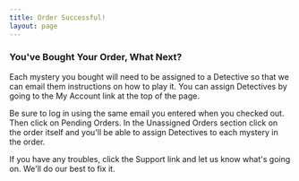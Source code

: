 ```yaml
---
title: Order Successful!
layout: page 
---
```

### You've Bought Your Order, What Next?

Each mystery you bought will need to be assigned to a Detective so that we can email them instructions on how to play it.  You can assign Detectives  by going to the My Account link at the top of the page.  

Be sure to log in using the same email you entered when you checked out.  Then click on Pending Orders.  In the Unassigned Orders section click on the order itself and you'll be able to assign Detectives to each mystery in the order.  

If you have any troubles, click the Support link and let us know what's going on.  We'll do our best to fix it.



